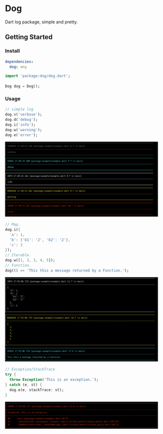 # Dog

Dart log package, simple and pretty.

## Getting Started

### Install

```yaml
dependencies:
  dog: any
```

```dart
import 'package:dog/dog.dart';

Dog dog = Dog();
```

### Usage

```dart
// simple log
dog.v('verbose');
dog.d('debug');
dog.i('info');
dog.w('warning');
dog.e('error');
```
![](art/1.png)

```dart
// Map.
dog.i({
  'a': 1,
  'b': {'b1': '2', 'b2': '2'},
  'c': 3
});
// Iterable.
dog.w([1, 2, 3, 4, 5]);
// Function.
dog(() => 'This this a message returned by a Function.');
```
![](art/2.png)

```dart
// Exception/StackTrace
try {
  throw Exception('This is an exception.');
} catch (e, st) {
  dog.e(e, stackTrace: st);
}
```
![](art/3.png)

